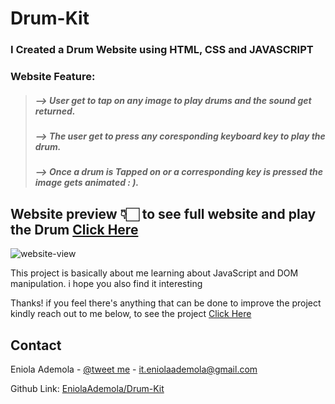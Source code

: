 # Drum-Kit

### I Created a Drum Website using HTML, CSS and JAVASCRIPT

### Website Feature:

> ##### --> User get to tap on any image to play drums and the sound get returned.
> ##### --> The user get to press any coresponding keyboard key to play the drum.
> ##### --> Once a drum is Tapped on or a corresponding key is pressed the image gets animated : ).

 ## Website preview 👇🏻 to see full website and play the Drum [Click Here](https://drum-kit-mu-ten.vercel.app/) 
 
![website-view](https://user-images.githubusercontent.com/107508295/174457017-b9ef367c-0603-403b-9dd4-b50bdda856a7.PNG)



This project is basically about me learning about JavaScript and DOM manipulation. i hope you also find it interesting

Thanks! if you feel there's anything that can be done to improve the project kindly reach out to me below,
to see the project [Click Here](https://drum-kit-mu-ten.vercel.app/)

<!-- CONTACT -->
## Contact

Eniola Ademola - [@tweet me](https://twitter.com/_daveworld) - it.eniolaademola@gmail.com

Github Link: [EniolaAdemola/Drum-Kit](https://github.com/EniolaAdemola/Drum-Kit)
